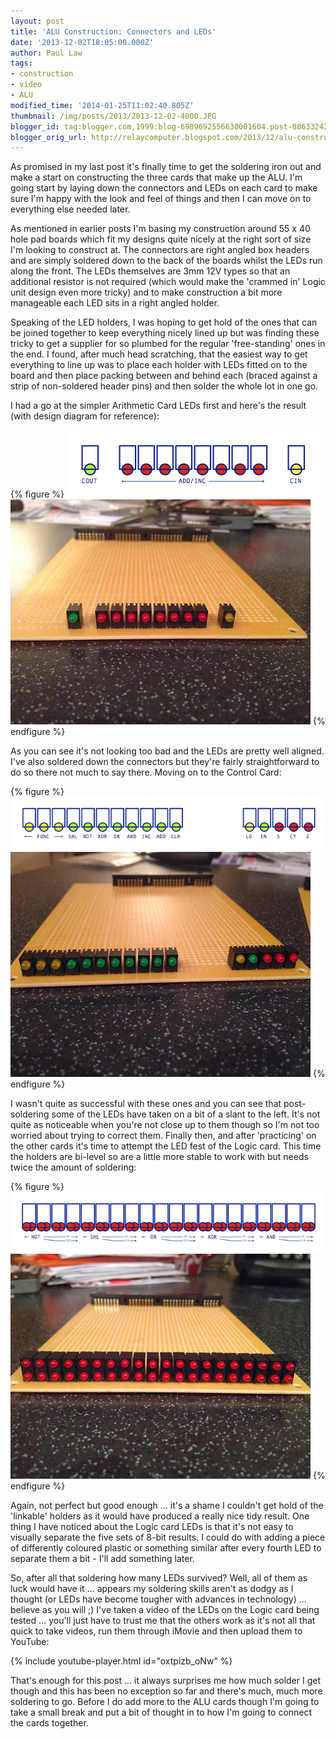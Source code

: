 ```yaml
---
layout: post
title: 'ALU Construction: Connectors and LEDs'
date: '2013-12-02T18:05:00.000Z'
author: Paul Law
tags:
- construction
- video
- ALU
modified_time: '2014-01-25T11:02:40.805Z'
thumbnail: /img/posts/2013/2013-12-02-4000.JPG
blogger_id: tag:blogger.com,1999:blog-6989692556630001604.post-8863324224373946029
blogger_orig_url: http://relaycomputer.blogspot.com/2013/12/alu-construction-connectors-and-leds.html
---
```


As promised in my last post it's finally time 
to get the soldering iron out and make a start on constructing the three cards 
that make up the ALU. I'm going start by laying down the connectors and LEDs 
on each card to make sure I'm happy with the look and feel of things and then 
I can move on to everything else needed later.

As mentioned in 
earlier posts I'm basing my construction around 55 x 40 hole pad boards which 
fit my designs quite nicely at the right sort of size I'm looking to construct 
at. The connectors are right angled box headers and are simply soldered down 
to the back of the boards whilst the LEDs run along the front. The LEDs 
themselves are 3mm 12V types so that an additional resistor is not required 
(which would make the 'crammed in' Logic unit design even more tricky) and to 
make construction a bit more manageable each LED sits in a right angled 
holder.

Speaking of the LED holders, I was hoping to get hold of 
the ones that can be joined together to keep everything nicely lined up but 
was finding these tricky to get a supplier for so plumbed for the regular 
'free-standing' ones in the end. I found, after much head scratching, that the 
easiest way to get everything to line up was to place each holder with LEDs 
fitted on to the board and then place packing between and behind each (braced 
against a strip of non-soldered header pins) and then solder the whole lot in 
one go.

I had a go at the simpler Arithmetic Card LEDs first and 
here's the result (with design diagram for reference):

{% figure %}
![ALU Arithmetic Card LEDs](/assets/img/posts/2013/2013-12-02-0000.png)
![ALU Arithmetic Card LEDs](/assets/img/posts/2013/2013-12-02-0001.JPG)
{% endfigure %}

As you can see 
it's not looking too bad and the LEDs are pretty well aligned. I've also 
soldered down the connectors but they're fairly straightforward to do so there 
not much to say there. Moving on to the Control Card:

{% figure %}
![ALU Control Card LEDs](/assets/img/posts/2013/2013-12-02-0002.png)
![ALU Control Card LEDs](/assets/img/posts/2013/2013-12-02-0003.JPG)
{% endfigure %}

I wasn't quite as 
successful with these ones and you can see that post-soldering some of the 
LEDs have taken on a bit of a slant to the left. It's not quite as noticeable 
when you're not close up to them though so I'm not too worried about trying to 
correct them. Finally then, and after 'practicing' on the other cards it's 
time to attempt the LED fest of the Logic card. This time the holders are 
bi-level so are a little more stable to work with but needs twice the amount 
of soldering:

{% figure %}
![ALU Logic Card LEDs](/assets/img/posts/2013/2013-12-02-0004.png)
![ALU Logic Card LEDs](/assets/img/posts/2013/2013-12-02-0005.JPG)
{% endfigure %}

Again, not perfect 
but good enough ... it's a shame I couldn't get hold of the 'linkable' holders 
as it would have produced a really nice tidy result. One thing I have noticed 
about the Logic card LEDs is that it's not easy to visually separate the five 
sets of 8-bit results. I could do with adding a piece of differently coloured 
plastic or something similar after every fourth LED to separate them a bit - 
I'll add something later.

So, after all that soldering how many 
LEDs survived? Well, all of them as luck would have it ... appears my 
soldering skills aren't as dodgy as I thought (or LEDs have become tougher 
with advances in technology) ... believe as you will ;) I've taken a video of 
the LEDs on the Logic card being tested ... you'll just have to trust me that 
the others work as it's not all that quick to take videos, run them through 
iMovie and then upload them to YouTube:

{% include youtube-player.html id="oxtpizb_oNw" %}

That's enough for this post ... it always 
surprises me how much solder I get though and this has been no exception so 
far and there's much, much more soldering to go. Before I do add more to the 
ALU cards though I'm going to take a small break and put a bit of thought in 
to how I'm going to connect the cards together. 
